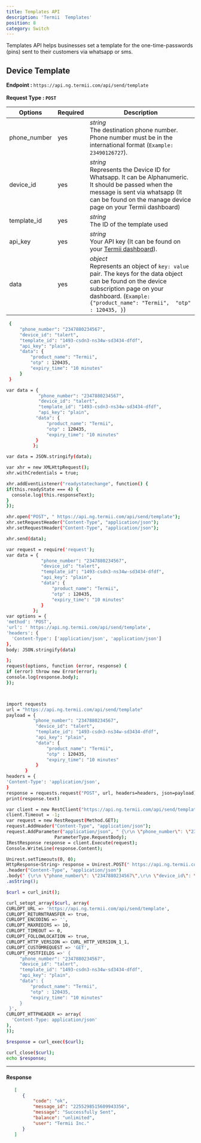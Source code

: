 ```yaml
---
title: Templates API
description: 'Termii  Templates'
position: 8
category: Switch
---
```


Templates  API  helps businesses set a template for the one-time-passwords (pins) sent to their customers via whatsapp or sms.

## Device Template

<b>Endpoint : </b>
`
https://api.ng.termii.com/api/send/template
`<br><br> <b>Request Type : </b>**`POST`**

Options | Required | Description |
--- | --- | ---|
phone_number | yes |*string*<br> The destination phone number. Phone number must be in the international format (`Example: 23490126727`).  | 
device_id | yes |*string*<br>Represents the Device ID for Whatsapp. It can be Alphanumeric. It should be passed when the message is sent via whatsapp (It can be found on the manage device page on your Termii dashboard) | 
template_id | yes | *string*<br>  The ID of the template used| 
api_key | yes | *string*<br> Your API key (It can be found on your <a href="https://accounts.termii.com/#/" target="_blank" style="text-decoration:underline; cursor:pointer">Termii dashboard</a>). |  
data | yes |*object*<br> Represents an object of `key: value` pair. The keys for the data object can be found on the device subscription page on your dashboard. (`Example: {"product_name": "Termii",  "otp" : 120435, }`)| 


<code-group>
   <code-block label="JSON" active>

  ```bash
   {
       "phone_number": "2347880234567",
       "device_id": "talert",
       "template_id": "1493-csdn3-ns34w-sd3434-dfdf",
       "api_key": "plain",
       "data": {
           "product_name": "Termii",
           "otp" : 120435,
           "expiry_time": "10 minutes"
       } 
   }
  ```

  </code-block>
  <code-block label="JavaScript">

  ```bash
 var data = {
              "phone_number": "2347880234567",
              "device_id": "talert",
              "template_id": "1493-csdn3-ns34w-sd3434-dfdf",
              "api_key": "plain",
             "data": {
                 "product_name": "Termii",
                 "otp" : 120435,
                 "expiry_time": "10 minutes"
             } 
            };

var data = JSON.stringify(data);

var xhr = new XMLHttpRequest();
xhr.withCredentials = true;

xhr.addEventListener("readystatechange", function() {
  if(this.readyState === 4) {
    console.log(this.responseText);
  }
});

xhr.open("POST", " https://api.ng.termii.com/api/send/template");
xhr.setRequestHeader("Content-Type", "application/json");
xhr.setRequestHeader("Content-Type", "application/json");

xhr.send(data);
  ```

  </code-block>
 <code-block label="NodeJs" >

  ```bash
 var request = require('request');
var data = {
               "phone_number": "2347880234567",
               "device_id": "talert",
               "template_id": "1493-csdn3-ns34w-sd3434-dfdf",
               "api_key": "plain",
               "data": {
                   "product_name": "Termii",
                   "otp" : 120435,
                   "expiry_time": "10 minutes"
               }
            };
var options = {
  'method': 'POST',
  'url': ' https://api.ng.termii.com/api/send/template',
  'headers': {
    'Content-Type': ['application/json', 'application/json']
  },
  body: JSON.stringify(data)

};
request(options, function (error, response) { 
  if (error) throw new Error(error);
  console.log(response.body);
});

  ```

  </code-block>
 <code-block label="Python" >

  ```bash


import requests
url = "https://api.ng.termii.com/api/send/template"
payload = {
            "phone_number": "2347880234567",
             "device_id": "talert",
             "template_id": "1493-csdn3-ns34w-sd3434-dfdf",
             "api_key": "plain",
             "data": {
                 "product_name": "Termii",
                 "otp" : 120435,
                 "expiry_time": "10 minutes"
             }
         }
headers = {
  'Content-Type': 'application/json',
}
response = requests.request("POST", url, headers=headers, json=payload)
print(response.text)

   ```
  </code-block>

<code-block label="C#" >

  ```bash
var client = new RestClient("https://api.ng.termii.com/api/send/template");
client.Timeout = -1;
var request = new RestRequest(Method.GET);
request.AddHeader("Content-Type", "application/json");
request.AddParameter("application/json", " {\r\n \"phone_number\": \"2347880234567\",\r\n  \"device_id\": \"talert\",\r\n \"template_id\": \"1493-csdn3-ns34w-sd3434-dfdf\",\r\n  \"api_key\": \"plain\",\r\n  \"data\": {\r\n   \"product_name\": \"Termii\",\r\n   \"otp\" : 120435,\r\n  \"expiry_time\": \"10 minutes\"\r\n     } \r\n   }",  
                    ParameterType.RequestBody);
IRestResponse response = client.Execute(request);
Console.WriteLine(response.Content);
  ```
  </code-block>
<code-block label="Java" >

  ```bash
Unirest.setTimeouts(0, 0);
HttpResponse<String> response = Unirest.POST(" https://api.ng.termii.com/api/send/template")
  .header("Content-Type", "application/json")
  .body(" {\r\n \"phone_number\": \"2347880234567\",\r\n \"device_id\": \"talert\",\r\n \"template_id\": \"1493-csdn3-ns34w-sd3434-dfdf\",\r\n \"api_key\": \"plain\",\r\n \"data\": {\r\n \"product_name\": \"Termii\",\r\n \"otp\" : 120435,\r\n \"expiry_time\": \"10 minutes\"\r\n } \r\n   }")
  .asString();

  ```
  </code-block>
<code-block label="PHP" >

  ```bash
 $curl = curl_init();

curl_setopt_array($curl, array(
  CURLOPT_URL => 'https://api.ng.termii.com/api/send/template',
  CURLOPT_RETURNTRANSFER => true,
  CURLOPT_ENCODING => '',
  CURLOPT_MAXREDIRS => 10,
  CURLOPT_TIMEOUT => 0,
  CURLOPT_FOLLOWLOCATION => true,
  CURLOPT_HTTP_VERSION => CURL_HTTP_VERSION_1_1,
  CURLOPT_CUSTOMREQUEST => 'GET',
  CURLOPT_POSTFIELDS =>' {
       "phone_number": "2347880234567",
       "device_id": "talert",
       "template_id": "1493-csdn3-ns34w-sd3434-dfdf",
       "api_key": "plain",
       "data": {
           "product_name": "Termii",
           "otp" : 120435,
           "expiry_time": "10 minutes"
       } 
   }',
  CURLOPT_HTTPHEADER => array(
    'Content-Type: application/json'
  ),
));

$response = curl_exec($curl);

curl_close($curl);
echo $response;

  ```
  </code-block>
</code-group>


<hr />

#### Response

```JSON
   [
      {
          "code": "ok",
          "message_id": "2255298515609943356",
          "message": "Successfully Sent",
          "balance": "unlimited",
          "user": "Termii Inc."
      }
   ]
          
```
